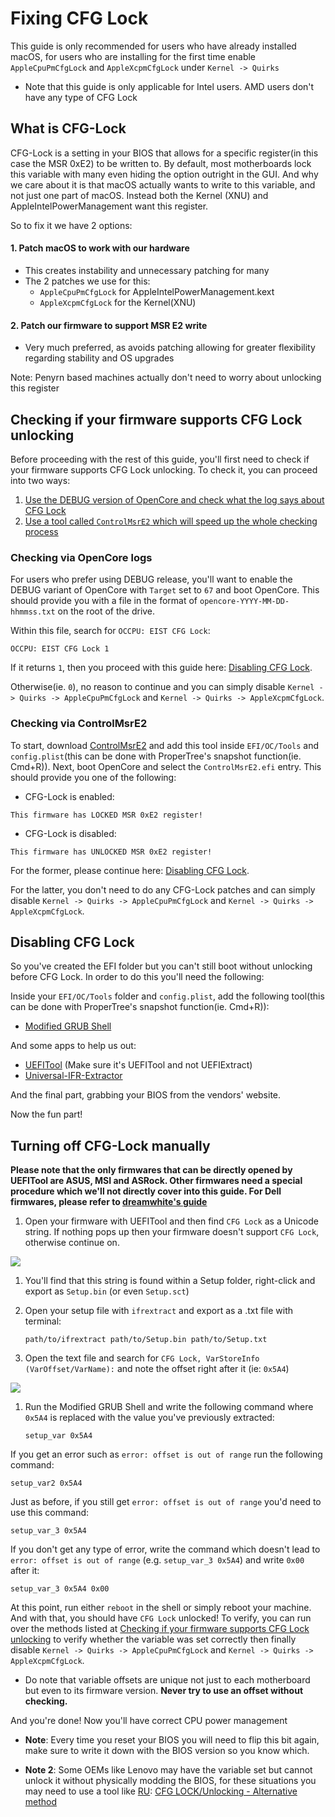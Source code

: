 # Fixing CFG Lock

This guide is only recommended for users who have already installed macOS, for users who are installing for the first time enable `AppleCpuPmCfgLock` and `AppleXcpmCfgLock` under `Kernel -> Quirks`

* Note that this guide is only applicable for Intel users. AMD users don't have any type of CFG Lock

## What is CFG-Lock

CFG-Lock is a setting in your BIOS that allows for a specific register(in this case the MSR 0xE2) to be written to. By default, most motherboards lock this variable with many even hiding the option outright in the GUI. And why we care about it is that macOS actually wants to write to this variable, and not just one part of macOS. Instead both the Kernel (XNU) and AppleIntelPowerManagement want this register.

So to fix it we have 2 options:

#### 1. Patch macOS to work with our hardware

* This creates instability and unnecessary patching for many
* The 2 patches we use for this:
  * `AppleCpuPmCfgLock` for AppleIntelPowerManagement.kext
  * `AppleXcpmCfgLock` for the Kernel(XNU)

#### 2. Patch our firmware to support MSR E2 write

* Very much preferred, as avoids patching allowing for greater flexibility regarding stability and OS upgrades
  
Note: Penyrn based machines actually don't need to worry about unlocking this register

## Checking if your firmware supports CFG Lock unlocking

Before proceeding with the rest of this guide, you'll first need to check if your firmware supports CFG Lock unlocking.
To check it, you can proceed into two ways:

1. [Use the DEBUG version of OpenCore and check what the log says about CFG Lock](#checking-via-opencore-logs)
2. [Use a tool called `ControlMsrE2` which will speed up the whole checking process](#checking-via-ControlMsrE2)

### Checking via OpenCore logs

For users who prefer using DEBUG release, you'll want to enable the DEBUG variant of OpenCore with `Target` set to `67` and boot OpenCore. This should provide you with a file in the format of `opencore-YYYY-MM-DD-hhmmss.txt` on the root of the drive.

Within this file, search for `OCCPU: EIST CFG Lock`:

```
OCCPU: EIST CFG Lock 1
```

If it returns `1`, then you proceed with this guide here: [Disabling CFG Lock](#disabling-cfg-lock).

Otherwise(ie. `0`), no reason to continue and you can simply disable `Kernel -> Quirks -> AppleCpuPmCfgLock` and `Kernel -> Quirks -> AppleXcpmCfgLock`.

### Checking via ControlMsrE2

To start, download [ControlMsrE2](https://github.com/acidanthera/OpenCorePkg/releases) and add this tool inside `EFI/OC/Tools` and `config.plist`(this can be done with ProperTree's snapshot function(ie. Cmd+R)). Next, boot OpenCore and select the `ControlMsrE2.efi` entry. This should provide you one of the following:

* CFG-Lock is enabled:

```
This firmware has LOCKED MSR 0xE2 register!
```

* CFG-Lock is disabled:

```
This firmware has UNLOCKED MSR 0xE2 register!
```

For the former, please continue here: [Disabling CFG Lock](#disabling-cfg-lock).  

For the latter, you don't need to do any CFG-Lock patches and can simply disable `Kernel -> Quirks -> AppleCpuPmCfgLock` and `Kernel -> Quirks -> AppleXcpmCfgLock`.

## Disabling CFG Lock

So you've created the EFI folder but you can't still boot without unlocking before CFG Lock. In order to do this you'll need the following:

Inside your `EFI/OC/Tools` folder and `config.plist`, add the following tool(this can be done with ProperTree's snapshot function(ie. Cmd+R)):

* [Modified GRUB Shell](https://github.com/datasone/grub-mod-setup_var/releases)

And some apps to help us out:

* [UEFITool](https://github.com/LongSoft/UEFITool/releases) (Make sure it's UEFITool and not UEFIExtract)
* [Universal-IFR-Extractor](https://github.com/LongSoft/Universal-IFR-Extractor/releases)

And the final part, grabbing your BIOS from the vendors' website.

Now the fun part!

## Turning off CFG-Lock manually

**Please note that the only firmwares that can be directly opened by UEFITool are ASUS, MSI and ASRock. Other firmwares need a special procedure which we'll not directly cover into this guide. For Dell firmwares, please refer to [dreamwhite's guide](https://github.com/dreamwhite/bios-extraction-guide/tree/master/Dell)**

1. Open your firmware with UEFITool and then find `CFG Lock` as a Unicode string. If nothing pops up then your firmware doesn't support `CFG Lock`, otherwise continue on.

![](../images/extras/msr-lock-md/uefi-tool.png)

1. You'll find that this string is found within a Setup folder, right-click and export as `Setup.bin` (or even `Setup.sct`)
2. Open your setup file with `ifrextract` and export as a .txt file with terminal:

   ```
   path/to/ifrextract path/to/Setup.bin path/to/Setup.txt
   ```

3. Open the text file and search for `CFG Lock, VarStoreInfo (VarOffset/VarName):` and note the offset right after it (ie: `0x5A4`)

![](../images/extras/msr-lock-md/cfg-find.png)

1. Run the Modified GRUB Shell and write the following command where `0x5A4` is replaced with the value you've previously extracted:

   ```
   setup_var 0x5A4
   ```

If you get an error such as `error: offset is out of range` run the following command:

   ```
   setup_var2 0x5A4
   ```

   Just as before, if you still get `error: offset is out of range` you'd need to use this command:

   ```
   setup_var_3 0x5A4
   ```

   If you don't get any type of error, write the command which doesn't lead to `error: offset is out of range` (e.g. `setup_var_3 0x5A4`) and write `0x00` after it:

   ```
   setup_var_3 0x5A4 0x00
   ```

At this point, run either `reboot` in the shell or simply reboot your machine. And with that, you should have `CFG Lock` unlocked! To verify, you can run over the methods listed at [Checking if your firmware supports CFG Lock unlocking](#checking-if-your-firmware-supports-cfg-lock-unlocking) to verify whether the variable was set correctly then finally disable `Kernel -> Quirks -> AppleCpuPmCfgLock` and `Kernel -> Quirks -> AppleXcpmCfgLock`.

* Do note that variable offsets are unique not just to each motherboard but even to its firmware version. **Never try to use an offset without checking.**

And you're done! Now you'll have correct CPU power management

* **Note**: Every time you reset your BIOS you will need to flip this bit again, make sure to write it down with the BIOS version so you know which.

* **Note 2**: Some OEMs like Lenovo may have the variable set but cannot unlock it without physically modding the BIOS, for these situations you may need to use a tool like [RU](http://ruexe.blogspot.com/): [CFG LOCK/Unlocking - Alternative method](https://www.reddit.com/r/hackintosh/comments/hz2rtm/cfg_lockunlocking_alternative_method/)
